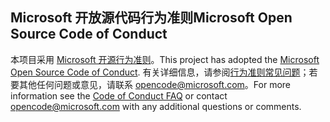 ## <a name="microsoft-open-source-code-of-conduct"></a><span data-ttu-id="a4c47-101">Microsoft 开放源代码行为准则</span><span class="sxs-lookup"><span data-stu-id="a4c47-101">Microsoft Open Source Code of Conduct</span></span>
<span data-ttu-id="a4c47-102">本项目采用 [Microsoft 开源行为准则](https://opensource.microsoft.com/codeofconduct/)。</span><span class="sxs-lookup"><span data-stu-id="a4c47-102">This project has adopted the [Microsoft Open Source Code of Conduct](https://opensource.microsoft.com/codeofconduct/).</span></span>
<span data-ttu-id="a4c47-103">有关详细信息，请参阅[行为准则常见问题](https://opensource.microsoft.com/codeofconduct/faq/)；若要其他任何问题或意见，请联系 [opencode@microsoft.com](mailto:opencode@microsoft.com)。</span><span class="sxs-lookup"><span data-stu-id="a4c47-103">For more information see the [Code of Conduct FAQ](https://opensource.microsoft.com/codeofconduct/faq/) or contact [opencode@microsoft.com](mailto:opencode@microsoft.com) with any additional questions or comments.</span></span>